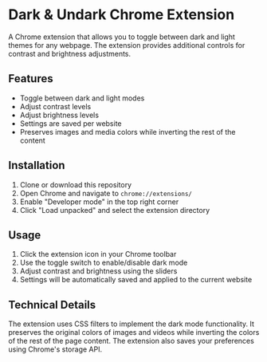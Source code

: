 # Dark & Undark Chrome Extension

A Chrome extension that allows you to toggle between dark and light themes for any webpage. The extension provides additional controls for contrast and brightness adjustments.

## Features

- Toggle between dark and light modes
- Adjust contrast levels
- Adjust brightness levels
- Settings are saved per website
- Preserves images and media colors while inverting the rest of the content

## Installation

1. Clone or download this repository
2. Open Chrome and navigate to `chrome://extensions/`
3. Enable "Developer mode" in the top right corner
4. Click "Load unpacked" and select the extension directory

## Usage

1. Click the extension icon in your Chrome toolbar
2. Use the toggle switch to enable/disable dark mode
3. Adjust contrast and brightness using the sliders
4. Settings will be automatically saved and applied to the current website

## Technical Details

The extension uses CSS filters to implement the dark mode functionality. It preserves the original colors of images and videos while inverting the colors of the rest of the page content. The extension also saves your preferences using Chrome's storage API. 
